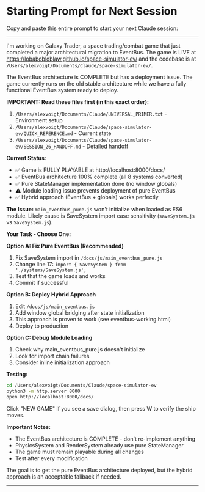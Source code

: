 # Starting Prompt for Next Session

Copy and paste this entire prompt to start your next Claude session:

---

I'm working on Galaxy Trader, a space trading/combat game that just completed a major architectural migration to EventBus. The game is LIVE at https://lobabobloblaw.github.io/space-simulator-ev/ and the codebase is at `/Users/alexvoigt/Documents/Claude/space-simulator-ev/`.

The EventBus architecture is COMPLETE but has a deployment issue. The game currently runs on the old stable architecture while we have a fully functional EventBus system ready to deploy.

**IMPORTANT: Read these files first (in this exact order):**
1. `/Users/alexvoigt/Documents/Claude/UNIVERSAL_PRIMER.txt` - Environment setup
2. `/Users/alexvoigt/Documents/Claude/space-simulator-ev/QUICK_REFERENCE.md` - Current state
3. `/Users/alexvoigt/Documents/Claude/space-simulator-ev/SESSION_26_HANDOFF.md` - Detailed handoff

**Current Status:**
- ✅ Game is FULLY PLAYABLE at http://localhost:8000/docs/
- ✅ EventBus architecture 100% complete (all 8 systems converted)
- ✅ Pure StateManager implementation done (no window globals)
- ⚠️ Module loading issue prevents deployment of pure EventBus
- ✅ Hybrid approach (EventBus + globals) works perfectly

**The Issue:**
`main_eventbus_pure.js` won't initialize when loaded as ES6 module. Likely cause is SaveSystem import case sensitivity (`saveSystem.js` vs `SaveSystem.js`).

**Your Task - Choose One:**

**Option A: Fix Pure EventBus (Recommended)**
1. Fix SaveSystem import in `/docs/js/main_eventbus_pure.js`
2. Change line 17: `import { SaveSystem } from './systems/SaveSystem.js';`
3. Test that the game loads and works
4. Commit if successful

**Option B: Deploy Hybrid Approach**
1. Edit `/docs/js/main_eventbus.js`
2. Add window global bridging after state initialization
3. This approach is proven to work (see eventbus-working.html)
4. Deploy to production

**Option C: Debug Module Loading**
1. Check why main_eventbus_pure.js doesn't initialize
2. Look for import chain failures
3. Consider inline initialization approach

**Testing:**
```bash
cd /Users/alexvoigt/Documents/Claude/space-simulator-ev
python3 -m http.server 8000
open http://localhost:8000/docs/
```

Click "NEW GAME" if you see a save dialog, then press W to verify the ship moves.

**Important Notes:**
- The EventBus architecture is COMPLETE - don't re-implement anything
- PhysicsSystem and RenderSystem already use pure StateManager
- The game must remain playable during all changes
- Test after every modification

The goal is to get the pure EventBus architecture deployed, but the hybrid approach is an acceptable fallback if needed.

---